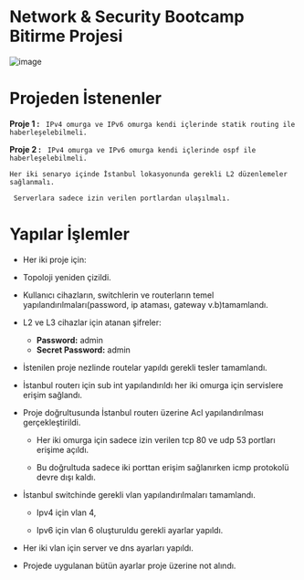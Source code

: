 # Network & Security Bootcamp Bitirme Projesi

![image](https://user-images.githubusercontent.com/100123477/183902743-0dfa076f-0359-4a9f-9ec4-3c66e2b33630.png)

# **Projeden İstenenler**
**Proje 1 :** ``` IPv4 omurga ve IPv6 omurga kendi içlerinde statik routing ile haberleşelebilmeli.```

**Proje 2 :** ``` IPv4 omurga ve IPv6 omurga kendi içlerinde ospf ile haberleşelebilmeli.```

``` Her iki senaryo içinde İstanbul lokasyonunda gerekli L2 düzenlemeler sağlanmalı. ```

``` Serverlara sadece izin verilen portlardan ulaşılmalı.```

# Yapılar İşlemler

- Her iki proje için:

- Topoloji yeniden çizildi.
 
- Kullanıcı cihazların, switchlerin ve routerların temel yapılandırılmaları(password, ip ataması, gateway v.b)tamamlandı.

- L2 ve L3 cihazlar için atanan şifreler:
 
  - **Password:** admin 
  - **Secret Password:** admin
 
- İstenilen proje nezlinde routelar yapıldı gerekli tesler tamamlandı.
 
- İstanbul routerı için sub int yapılandırıldı her iki omurga için servislere erişim sağlandı.
 
- Proje doğrultusunda İstanbul routerı üzerine Acl yapılandırılması gerçekleştirildi.
 
  - Her iki omurga için sadece izin verilen tcp 80 ve udp 53 portları erişime açıldı.
  
  - Bu doğrultuda sadece iki porttan erişim sağlanırken icmp protokolü devre dışı kaldı.
  
- İstanbul switchinde gerekli vlan yapılandırılmaları tamamlandı.
 
  - Ipv4 için vlan 4,
 
  - Ipv6 için vlan 6 oluşturuldu gerekli ayarlar yapıldı.

- Her iki vlan için server ve dns ayarları yapıldı.

- Projede uygulanan bütün ayarlar proje üzerine not alındı.
  

 













